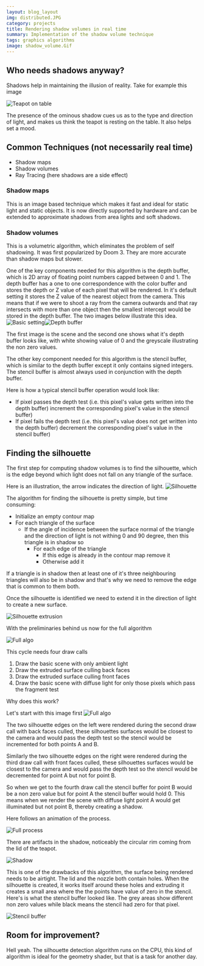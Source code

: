 ```yaml
---
layout: blog_layout
img: distributed.JPG
category: projects
title: Rendering shadow volumes in real time
summary: Implementation of the shadow volume technique
tags: graphics algorithms
image: shadow_volume.Gif
---
```


## Who needs shadows anyway?
Shadows help in maintaining the illusion of reality. Take for example this image

![Teapot on table](/img/shadow_volume/table.png "Teapot on table")

The presence of the ominous shadow cues us as to the type and direction of light, and makes us think the teapot is resting on the table. It also helps set a mood.

## Common Techniques (not necessarily real time)

- Shadow maps
- Shadow volumes
- Ray Tracing (here shadows are a side effect)

### Shadow maps
This is an image based technique which makes it fast and ideal for static light and static objects. It is now directly supported by hardware and can be extended to approximate shadows from area lights and soft shadows.

### Shadow volumes
This is a volumetric algorithm, which eliminates the problem of self shadowing. It was first popularized by Doom 3. They are more accurate than shadow maps but slower.

One of the key components needed for this algorithm is the depth buffer, which is 2D array of floating point numbers capped between 0 and 1.
The depth buffer has a one to one correspondence with the color buffer and stores the depth or Z value of each pixel that will be rendered. In it's default setting it stores the Z value of the nearest object from the camera. This means that if we were to shoot a ray from the camera outwards and that ray intersects with more than one object then the smallest intercept would be stored in the depth buffer.
The two images below illustrate this idea.
![Basic setting](/img/shadow_volume/depth1.png "Basic setting")![Depth buffer](/img/shadow_volume/depth2.png "Depth buffer")

The first image is the scene and the second one shows what it's depth buffer looks like, with white showing value of 0 and the greyscale illustrating the non zero values.

The other key component needed for this algorithm is the stencil buffer, which is similar to the depth buffer except it only contains signed integers. The stencil buffer is almost always used in conjunction with the depth buffer.

Here is how a typical stencil buffer operation would look like:

- If pixel passes the depth test (i.e. this pixel's value gets written into the depth buffer) increment the corresponding pixel's value in the stencil buffer)
- If pixel fails the depth test (i.e. this pixel's value does not get written into the depth buffer) decrement the corresponding pixel's value in the stencil buffer)

## Finding the silhouette

The first step for computing shadow volumes is to find the silhouette, which is the edge beyond which light does not fall on any triangle of the surface.

Here is an illustration, the arrow indicates the direction of light.
![Silhouette](/img/shadow_volume/edgeList.JPG "Silhouette")

The algorithm for finding the silhouette is pretty simple, but time consuming:

- Initialize an empty contour map
- For each triangle of the surface
  - If the angle of incidence between the surface normal of the triangle and the direction of light is not withing 0 and 90 degree, then this triangle is in shadow so
     - For each edge of the triangle
        - If this edge is already in the contour map remove it
        - Otherwise add it

 If a triangle is in shadow then at least one of it's three neighbouring triangles will also be in shadow and that's why we need to remove the edge that is common to them both.

 Once the silhouette is identified we need to extend it in the direction of light to create a new surface.

![Silhouette extrusion](/img/shadow_volume/silhouette_Extrusion.Gif "Silhouette extrusion")

 With the preliminaries behind us now for the full algorithm

![Full algo](/img/shadow_volume/full_algo.png "Full algorithm")

This cycle needs four draw calls

1. Draw the basic scene with only ambient light
2. Draw the extruded surface culling back faces
3. Draw the extruded surface culling front faces
4. Draw the basic scene with diffuse light for only those pixels which pass the fragment test

Why does this work?

Let's start with this image first
![Full algo](/img/shadow_volume/full_algo2.png "Full algorithm")

The two silhouette edges on the left were rendered during the second draw call with back faces culled, these silhouettes surfaces would be closest to the camera and would pass the depth test so the stencil would be incremented for both points A and B.

Similarly the two silhouette edges on the right were rendered during the third draw call with front faces culled, these silhouettes surfaces would be closest to the camera and would pass the depth test so the stencil would be decremented for point A but not for point B.

So when we get to the fourth draw call the stencil buffer for point B would be a non zero value but for point A the stencil buffer would hold 0. This means when we render the scene with diffuse light point A would get illuminated but not point B, thereby creating a shadow.

Here follows an animation of the process.

![Full process](/img/shadow_volume/Final.Gif "Full process")

There are artifacts in the shadow, noticeably the circular rim coming from the lid of the teapot.

![Shadow](/img/shadow_volume/shadow.JPG "Shadow with holes")

This is one of the drawbacks of this algorithm, the surface being rendered needs to be airtight. The lid and the nozzle both contain holes. When the silhouette is created, it works itself around these holes and extruding it creates a small area where the the points have value of zero in the stencil. Here's is what the stencil buffer looked like. The grey areas show different non zero values while black means the stencil had zero for that pixel.

![Stencil buffer](/img/shadow_volume/stencil.JPG "Stencil buffer's contents")

## Room for improvement?
Hell yeah.
The silhouette detection algorithm runs on the CPU, this kind of algorithm is ideal for the geometry shader, but that is a task for another day.
